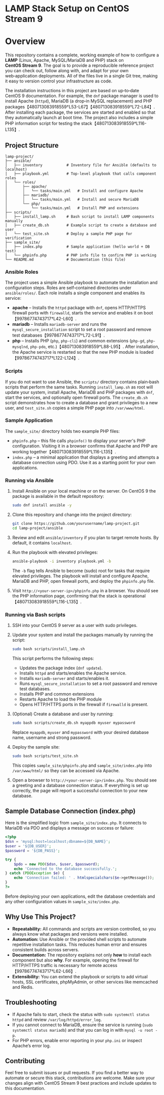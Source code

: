 # LAMP Stack Setup on CentOS Stream 9

# Overview

This repository contains a complete, working example of how to configure a **LAMP** (Linux, Apache, MySQL/MariaDB and PHP) stack on **CentOS Stream 9**.  The goal is to provide a reproducible reference project you can check out, follow along with, and adapt for your own web‑application deployments.  All of the files live in a single Git tree, making it easy to version control your infrastructure as code.

The installation instructions in this project are based on up‑to‑date CentOS 9 documentation.  For example, the `dnf` package manager is used to install Apache (`httpd`), MariaDB (a drop‑in MySQL replacement) and PHP packages【480713083918559†L53-L67】【480713083918559†L72-L84】.  After installing each package, the services are started and enabled so that they automatically launch at boot time.  The project also includes a simple PHP information script for testing the stack【480713083918559†L116-L135】.

## Project Structure

```
lamp-project/
├── ansible/
│   ├── inventory           # Inventory file for Ansible (defaults to localhost)
│   ├── playbook.yml        # Top‑level playbook that calls component roles
│   └── roles/
│       ├── apache/
│       │   └── tasks/main.yml   # Install and configure Apache
│       ├── mariadb/
│       │   └── tasks/main.yml   # Install and secure MariaDB
│       └── php/
│           └── tasks/main.yml   # Install PHP and extensions
├── scripts/
│   ├── install_lamp.sh     # Bash script to install LAMP components manually
│   ├── create_db.sh        # Example script to create a database and user
│   └── test_site.sh        # Deploy a sample PHP page for verification
├── sample_site/
│   ├── index.php           # Sample application (hello world + DB test)
│   └── phpinfo.php         # PHP info file to confirm PHP is working
└── README.md               # Documentation (this file)
```

### Ansible Roles

The project uses a simple Ansible playbook to automate the installation and configuration steps.  Roles are self‑contained directories under `ansible/roles/`.  Each role installs a single component and enables its service:

- **apache** – Installs the `httpd` package with `dnf`, opens HTTP/HTTPS firewall ports with `firewalld`, starts the service and enables it on boot【99786774743717†L42-L60】.
- **mariadb** – Installs `mariadb-server` and runs the `mysql_secure_installation` script to set a root password and remove test databases【99786774743717†L72-L91】.
- **php** – Installs PHP (`php`, `php-cli`) and common extensions (`php-gd`, `php-mysqlnd`, `php-pdo`, etc.)【480713083918559†L88-L95】.  After installation, the Apache service is restarted so that the new PHP module is loaded【99786774743717†L122-L124】.

### Scripts

If you do not want to use Ansible, the `scripts/` directory contains plain‑bash scripts that perform the same tasks.  Running `install_lamp.sh` as root will update your system, install Apache, MariaDB and PHP packages with `dnf`, start the services, and optionally open firewall ports.  The `create_db.sh` script demonstrates how to create a database and grant privileges to a new user, and `test_site.sh` copies a simple PHP page into `/var/www/html`.

### Sample Application

The `sample_site/` directory holds two example PHP files:

- `phpinfo.php` – this file calls `phpinfo()` to display your server's PHP configuration.  Visiting it in a browser confirms that Apache and PHP are working together【480713083918559†L116-L135】.
- `index.php` – a minimal application that displays a greeting and attempts a database connection using PDO.  Use it as a starting point for your own applications.





### Running via Ansible 

1. Install Ansible on your local machine or on the server.  On CentOS 9 the package is available in the default repository:

   ```bash
   sudo dnf install ansible -y
   ```

2. Clone this repository and change into the project directory:

   ```bash
   git clone https://github.com/yourusername/lamp-project.git
   cd lamp-project/ansible
   ```

3. Review and edit `ansible/inventory` if you plan to target remote hosts.  By default, it contains `localhost`.

4. Run the playbook with elevated privileges:

   ```bash
   ansible-playbook -i inventory playbook.yml -b
   ```

   The `-b` flag tells Ansible to become (sudo) root for tasks that require elevated privileges.  The playbook will install and configure Apache, MariaDB and PHP, open firewall ports, and deploy the `phpinfo.php` file.

5. Visit `http://<your-server-ip>/phpinfo.php` in a browser.  You should see the PHP information page, confirming that the stack is operational【480713083918559†L116-L135】.

### Running via Bash scripts

1. SSH into your CentOS 9 server as a user with sudo privileges.

2. Update your system and install the packages manually by running the script:

   ```bash
   sudo bash scripts/install_lamp.sh
   ```

   This script performs the following steps:
   - Updates the package index (`dnf update`).
   - Installs `httpd` and starts/enables the Apache service.
   - Installs `mariadb-server` and starts/enables it.
   - Runs `mysql_secure_installation` to set a root password and remove test databases.
   - Installs PHP and common extensions
   - Restarts Apache to load the PHP module
   - Opens HTTP/HTTPS ports in the firewall if `firewalld` is present.

3. (Optional) Create a database and user by running:

   ```bash
   sudo bash scripts/create_db.sh myappdb myuser mypassword
   ```

   Replace `myappdb`, `myuser` and `mypassword` with your desired database name, username and strong password.

4. Deploy the sample site:

   ```bash
   sudo bash scripts/test_site.sh
   ```

   This copies `sample_site/phpinfo.php` and `sample_site/index.php` into `/var/www/html/` so they can be accessed via Apache.

5. Open a browser to `http://<your-server-ip>/index.php`.  You should see a greeting and a database connection status.  If everything is set up correctly, the page will report a successful connection to your new database.

## Sample Database Connection (index.php)

Here is the simplified logic from `sample_site/index.php`.  It connects to MariaDB via PDO and displays a message on success or failure:

```php
<?php
$dsn = 'mysql:host=localhost;dbname=${DB_NAME}';
$user = '${DB_USER}';
$password = '${DB_PASS}';

try {
    $pdo = new PDO($dsn, $user, $password);
    echo 'Connected to the database successfully.';
} catch (PDOException $e) {
    echo 'Connection failed: ' . htmlspecialchars($e->getMessage());
}
?>
```

Before deploying your own applications, edit the database credentials and any other configuration values in `sample_site/index.php`.

## Why Use This Project?

- **Repeatability:** All commands and scripts are version controlled, so you always know what packages and versions were installed.
- **Automation:** Use Ansible or the provided shell scripts to automate repetitive installation tasks.  This reduces human error and ensures consistent builds across servers.
- **Documentation:** The repository explains not only **how** to install each component but also **why**.  For example, opening the firewall for HTTP/HTTPS traffic is necessary for remote access【99786774743717†L62-L66】.
- **Extensibility:** You can extend the playbook or scripts to add virtual hosts, SSL certificates, phpMyAdmin, or other services like memcached and Redis.

## Troubleshooting

- If Apache fails to start, check the status with `sudo systemctl status httpd` and review `/var/log/httpd/error_log`.
- If you cannot connect to MariaDB, ensure the service is running (`sudo systemctl status mariadb`) and that you can log in with `mysql -u root -p`.
- For PHP errors, enable error reporting in your `php.ini` or inspect Apache’s error log.

## Contributing

Feel free to submit issues or pull requests.  If you find a better way to automate or secure this stack, contributions are welcome.  Make sure your changes align with CentOS Stream 9 best practices and include updates to this documentation.
